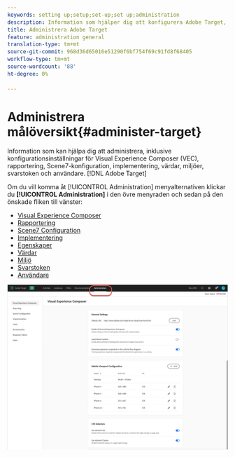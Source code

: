 ```yaml
---
keywords: setting up;setup;set-up;set up;administration
description: Information som hjälper dig att konfigurera Adobe Target, inklusive inställningar, implementering, användarhantering, egenskaper, Scene7-konfiguration, värdhantering och svarstoken.
title: Administrera Adobe Target
feature: administration general
translation-type: tm+mt
source-git-commit: 968d36d65016e51290f6bf754f69c91fd8f68405
workflow-type: tm+mt
source-wordcount: '88'
ht-degree: 0%

---
```



# Administrera målöversikt{#administer-target}

Information som kan hjälpa dig att administrera, inklusive konfigurationsinställningar för Visual Experience Composer (VEC), rapportering, Scene7-konfiguration, implementering, värdar, miljöer, svarstoken och användare. [!DNL Adobe Target]

Om du vill komma åt [!UICONTROL Administration] menyalternativen klickar du **[!UICONTROL Administration]** i den övre menyraden och sedan på den önskade fliken till vänster:

* [Visual Experience Composer](/help/administrating-target/visual-experience-composer-set-up.md)
* [Rapportering](/help/administrating-target/reporting.md)
* [Scene7 Configuration](/help/administrating-target/scene7-settings.md)
* [Implementering](/help/c-implementing-target/implementing-target.md)
* [Egenskaper](/help/administrating-target/c-user-management/property-channel/property-channel.md)
* [Värdar](/help/administrating-target/hosts.md)
* [Miljö](/help/administrating-target/environments.md)
* [Svarstoken](/help/administrating-target/response-tokens.md)
* [Användare](/help/administrating-target/c-user-management/user-management.md)

![Adobe Target Administration-menyn](/help/administrating-target/assets/administration.png)